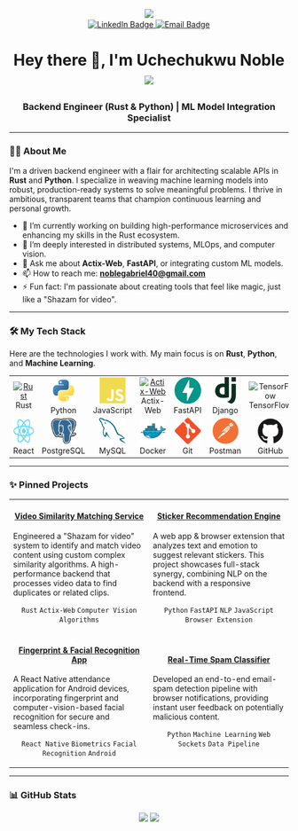 <div id="header" align="center">
  <img src="https://media.giphy.com/media/M9gbBd9nbDrOTu1Mqx/giphy.gif" width="100"/>
</div>

<div id="badges" align="center">
  <a href="https://www.linkedin.com/in/noble-priest">
    <img src="https://img.shields.io/badge/LinkedIn-blue?style=for-the-badge&logo=linkedin&logoColor=white" alt="LinkedIn Badge"/>
  </a>
  <a href="mailto:noblegabriel40@gmail.com">
    <img src="https://img.shields.io/badge/Email-red?style=for-the-badge&logo=gmail&logoColor=white" alt="Email Badge"/>
  </a>
</div>

<h1 align="center">
  Hey there 👋, I'm Uchechukwu Noble
  <img src="https://media.giphy.com/media/hvRJCLFzcasrR4ia7z/giphy.gif" width="30px"/>
</h1>
<h3 align="center">Backend Engineer (Rust & Python) | ML Model Integration Specialist</h3>

---

### 👨‍💻 About Me

I'm a driven backend engineer with a flair for architecting scalable APIs in **Rust** and **Python**. I specialize in weaving machine learning models into robust, production-ready systems to solve meaningful problems. I thrive in ambitious, transparent teams that champion continuous learning and personal growth.

- 🔭 I’m currently working on building high-performance microservices and enhancing my skills in the Rust ecosystem.
- 🌱 I’m deeply interested in distributed systems, MLOps, and computer vision.
- 💬 Ask me about **Actix-Web**, **FastAPI**, or integrating custom ML models.
- 📫 How to reach me: **noblegabriel40@gmail.com**
- ⚡ Fun fact: I'm passionate about creating tools that feel like magic, just like a "Shazam for video".

---

### 🛠️ My Tech Stack

Here are the technologies I work with. My main focus is on **Rust**, **Python**, and **Machine Learning**.

<table>
  <tr>
    <td align="center" width="96">
      <a href="#macropower-tech">
        <img src="https://cdn.jsdelivr.net/gh/devicons/devicon/icons/rust/rust-original.svg" width="48" height="48" alt="Rust" />
      </a>
      <br>Rust
    </td>
    <td align="center" width="96">
      <a href="#macropower-tech">
        <img src="https://raw.githubusercontent.com/devicons/devicon/master/icons/python/python-original.svg" width="48" height="48" alt="Python" />
      </a>
      <br>Python
    </td>
    <td align="center" width="96">
      <a href="#macropower-tech">
        <img src="https://raw.githubusercontent.com/devicons/devicon/master/icons/javascript/javascript-plain.svg" width="48" height="48" alt="JavaScript" />
      </a>
      <br>JavaScript
    </td>
    <td align="center" width="96">
      <a href="#macropower-tech" >
        <img src="https://actix.rs/img/logo.png" width="48" height="48" alt="Actix-Web" />
      </a>
      <br>Actix-Web
    </td>
    <td align="center" width="96">
      <a href="#macropower-tech">
        <img src="https://raw.githubusercontent.com/devicons/devicon/master/icons/fastapi/fastapi-original.svg" width="48" height="48" alt="FastAPI" />
      </a>
      <br>FastAPI
    </td>
     <td align="center" width="96">
      <a href="#macropower-tech">
        <img src="https://raw.githubusercontent.com/devicons/devicon/master/icons/django/django-plain.svg" width="48" height="48" alt="Django" />
      </a>
      <br>Django
    </td>
    <td align="center" width="96">
        <img src="https://www.vectorlogo.zone/logos/tensorflow/tensorflow-icon.svg" width="48" height="48" alt="TensorFlow" />
      <br>TensorFlow
    </td>
  </tr>
  <tr>
    <td align="center" width="96">
      <a href="#macropower-tech">
        <img src="https://raw.githubusercontent.com/devicons/devicon/master/icons/react/react-original.svg" width="48" height="48" alt="React" />
      </a>
      <br>React
    </td>
    <td align="center" width="96">
      <a href="#macropower-tech">
        <img src="https://raw.githubusercontent.com/devicons/devicon/master/icons/postgresql/postgresql-original.svg" width="48" height="48" alt="PostgreSQL" />
      </a>
      <br>PostgreSQL
    </td>
    <td align="center" width="96">
      <a href="#macropower-tech">
        <img src="https://raw.githubusercontent.com/devicons/devicon/master/icons/mysql/mysql-original.svg" width="48" height="48" alt="MySQL" />
      </a>
      <br>MySQL
    </td>
    <td align="center" width="96">
      <a href="#macropower-tech">
        <img src="https://raw.githubusercontent.com/devicons/devicon/master/icons/docker/docker-original.svg" width="48" height="48" alt="Docker" />
      </a>
      <br>Docker
    </td>
    <td align="center" width="96">
      <a href="#macropower-tech">
        <img src="https://raw.githubusercontent.com/devicons/devicon/master/icons/git/git-original.svg" width="48" height="48" alt="Git" />
      </a>
      <br>Git
    </td>
     <td align="center" width="96">
      <a href="#macropower-tech">
        <img src="https://raw.githubusercontent.com/devicons/devicon/master/icons/postman/postman-original.svg" width="48" height="48" alt="Postman" />
      </a>
      <br>Postman
    </td>
     <td align="center" width="96">
      <a href="#macropower-tech">
        <img src="https://raw.githubusercontent.com/devicons/devicon/master/icons/github/github-original.svg" width="48" height="48" alt="GitHub" />
      </a>
      <br>GitHub
    </td>
  </tr>
</table>

---

### ✨ Pinned Projects

<table>
  <tr>
    <td width="50%">
      <h4 align="center"><a href="https://github.com/PRiEsTCSC/video-shazam">Video Similarity Matching Service</a></h4>
      <p>Engineered a "Shazam for video" system to identify and match video content using custom complex similarity algorithms. A high-performance backend that processes video data to find duplicates or related clips.</p>
      <p align="center">
        <code>Rust</code> <code>Actix-Web</code> <code>Computer Vision</code> <code>Algorithms</code>
      </p>
    </td>
    <td width="50%">
      <h4 align="center"><a href="https://github.com/PRiEsTCSC/sticker-recommendation-system">Sticker Recommendation Engine</a></h4>
      <p>A web app & browser extension that analyzes text and emotion to suggest relevant stickers. This project showcases full-stack synergy, combining NLP on the backend with a responsive frontend.</p>
      <p align="center">
        <code>Python</code> <code>FastAPI</code> <code>NLP</code> <code>JavaScript</code> <code>Browser Extension</code>
      </p>
    </td>
  </tr>
  <tr>
    <td width="50%">
      <h4 align="center"><a href="https://github.com/PRIESTCSC/YOUR-REPO-NAME">Fingerprint & Facial Recognition App</a></h4>
      <p>A React Native attendance application for Android devices, incorporating fingerprint and computer-vision-based facial recognition for secure and seamless check-ins.</p>
      <p align="center">
        <code>React Native</code> <code>Biometrics</code> <code>Facial Recognition</code> <code>Android</code>
      </p>
    </td>
    <td width="50%">
       <h4 align="center"><a href="https://github.com/PRIESTCSC/YOUR-REPO-NAME">Real-Time Spam Classifier</a></h4>
      <p>Developed an end-to-end email-spam detection pipeline with browser notifications, providing instant user feedback on potentially malicious content.</p>
      <p align="center">
        <code>Python</code> <code>Machine Learning</code> <code>Web Sockets</code> <code>Data Pipeline</code>
      </p>
    </td>
  </tr>
</table>

---

### 📊 GitHub Stats

<p align="center">
  <img width="48%" src="https://github-readme-stats.vercel.app/api?username=PRIESTCSC&show_icons=true&theme=radical&rank_icon=github" />
  <img width="48%" src="https://github-readme-stats.vercel.app/api/top-langs/?username=PRIESTCSC&layout=compact&theme=radical" />
</p>
